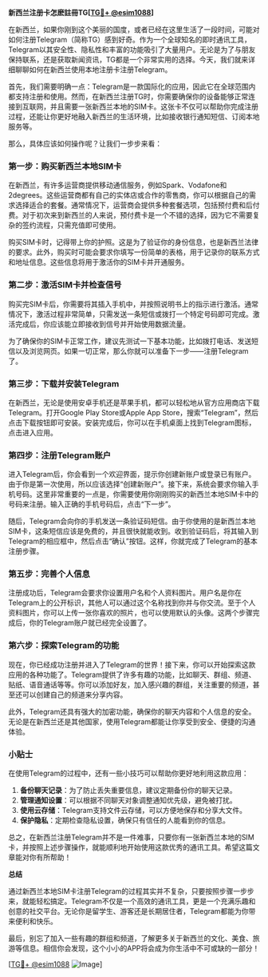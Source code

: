 **新西兰注册卡怎麽註冊TG[[TG💪+ @esim1088](https://t.me/s/esim1088)]**

在新西兰，如果你刚到这个美丽的国度，或者已经在这里生活了一段时间，可能对如何注册Telegram（简称TG）感到好奇。作为一个全球知名的即时通讯工具，Telegram以其安全性、隐私性和丰富的功能吸引了大量用户。无论是为了与朋友保持联系，还是获取新闻资讯，TG都是一个非常实用的选择。今天，我们就来详细聊聊如何在新西兰使用本地注册卡注册Telegram。

首先，我们需要明确一点：Telegram是一款国际化的应用，因此它在全球范围内都支持注册和使用。然而，在新西兰注册TG时，你需要确保你的设备能够正常连接到互联网，并且需要一张新西兰本地的SIM卡。这张卡不仅可以帮助你完成注册过程，还能让你更好地融入新西兰的生活环境，比如接收银行通知短信、订阅本地服务等。

那么，具体应该如何操作呢？让我们一步步来看：

### 第一步：购买新西兰本地SIM卡

在新西兰，有许多运营商提供移动通信服务，例如Spark、Vodafone和2degrees。这些运营商都有自己的实体店或合作的零售商，你可以根据自己的需求选择适合的套餐。通常情况下，运营商会提供多种套餐选项，包括预付费和后付费。对于初次来到新西兰的人来说，预付费卡是一个不错的选择，因为它不需要复杂的签约流程，只需充值即可使用。

购买SIM卡时，记得带上你的护照。这是为了验证你的身份信息，也是新西兰法律的要求。此外，购买时可能会要求你填写一份简单的表格，用于记录你的联系方式和地址信息。这些信息将用于激活你的SIM卡并开通服务。

### 第二步：激活SIM卡并检查信号

购买完SIM卡后，你需要将其插入手机中，并按照说明书上的指示进行激活。通常情况下，激活过程非常简单，只需发送一条短信或拨打一个特定号码即可完成。激活完成后，你应该能立即接收到信号并开始使用数据流量。

为了确保你的SIM卡正常工作，建议先测试一下基本功能，比如拨打电话、发送短信以及浏览网页。如果一切正常，那么你就可以准备下一步——注册Telegram了。

### 第三步：下载并安装Telegram

在新西兰，无论是使用安卓手机还是苹果手机，都可以轻松地从官方应用商店下载Telegram。打开Google Play Store或Apple App Store，搜索“Telegram”，然后点击下载按钮即可安装。安装完成后，你可以在手机桌面上找到Telegram图标，点击进入应用。

### 第四步：注册Telegram账户

进入Telegram后，你会看到一个欢迎界面，提示你创建新账户或登录已有账户。由于你是第一次使用，所以应该选择“创建新账户”。接下来，系统会要求你输入手机号码。这里非常重要的一点是，你需要使用你刚刚购买的新西兰本地SIM卡中的号码来注册。输入正确的手机号码后，点击“下一步”。

随后，Telegram会向你的手机发送一条验证码短信。由于你使用的是新西兰本地SIM卡，这条短信应该是免费的，并且很快就能收到。收到验证码后，将其输入到Telegram的相应框中，然后点击“确认”按钮。这样，你就完成了Telegram的基本注册步骤。

### 第五步：完善个人信息

注册成功后，Telegram会要求你设置用户名和个人资料图片。用户名是你在Telegram上的公开标识，其他人可以通过这个名称找到你并与你交流。至于个人资料图片，你可以上传一张你喜欢的照片，也可以使用默认的头像。这两个步骤完成后，你的Telegram账户就已经完全设置了。

### 第六步：探索Telegram的功能

现在，你已经成功注册并进入了Telegram的世界！接下来，你可以开始探索这款应用的各种功能了。Telegram提供了许多有趣的功能，比如聊天、群组、频道、贴纸、语音通话等等。你可以添加好友，加入感兴趣的群组，关注重要的频道，甚至还可以创建自己的频道来分享内容。

此外，Telegram还具有强大的加密功能，确保你的聊天内容和个人信息的安全。无论是在新西兰还是其他国家，使用Telegram都能让你享受到安全、便捷的沟通体验。

### 小贴士

在使用Telegram的过程中，还有一些小技巧可以帮助你更好地利用这款应用：

1. **备份聊天记录**：为了防止丢失重要信息，建议定期备份你的聊天记录。
2. **管理通知设置**：可以根据不同聊天对象调整通知优先级，避免被打扰。
3. **使用云存储**：Telegram支持文件云存储，可以方便地保存和分享大文件。
4. **保护隐私**：定期检查隐私设置，确保只有信任的人能看到你的信息。

总之，在新西兰注册Telegram并不是一件难事，只要你有一张新西兰本地的SIM卡，并按照上述步骤操作，就能顺利地开始使用这款优秀的通讯工具。希望这篇文章能对你有所帮助！

**总结**

通过新西兰本地SIM卡注册Telegram的过程其实并不复杂，只要按照步骤一步步来，就能轻松搞定。Telegram不仅是一个高效的通讯工具，更是一个充满乐趣和创意的社交平台。无论你是留学生、游客还是长期居住者，Telegram都能为你带来便利和快乐。

最后，别忘了加入一些有趣的群组和频道，了解更多关于新西兰的文化、美食、旅游等信息。相信你会发现，这个小小的APP将会成为你生活中不可或缺的一部分！

[[TG💪+ @esim1088](https://t.me/s/esim1088) ![Image](https://i.postimg.cc/4NQfJmqS/Snipaste-2025-05-13-00-14-12.png)]